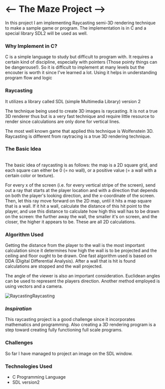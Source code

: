<h1><-- The Maze Project --></h1>

In this project I am implementing Raycasting semi-3D rendering technique to make a sample game or program.
The implementation is in C and a special library SDL2 will be used as well.

<h3>Why Implement in C?</h3>
C is a simple language to study but difficult to program with. It requires a certain kind of discipline, especially with pointers (Those pointy things can be dangerouse!). So it is difficult to implement at many levels but the encouter is worth it since I've learned a lot. Using it helps in understanding program flow and logic

<h3>Raycasting</h3>
It utilizes a library called SDL (simple Multimedia Library) version 2

The technique being used to create 3D images is raycasting. It is not a true 3D renderer thus but is a very fast technique
and require little resource to render since calculations are only done for vertical lines.

The most well known game that applied this technique is Wolfenstein 3D.
Raycasting is different from raytracing is a true 3D rendering technique.

<b><h3>The Basic Idea </h3></b>
<br>
The basic idea of raycasting is as follows: the map is a 2D square grid, and each square can either be 0 (= no wall), or a positive value (= a wall with a certain color or texture).

For every x of the screen (i.e. for every vertical stripe of the screen), send out a ray that starts at the player location and with a direction that depends on both the player's looking direction, and the x-coordinate of the screen. Then, let this ray move forward on the 2D map, until it hits a map square that is a wall. 
If it hit a wall, calculate the distance of this hit point to the player, and use this distance to calculate how high this wall has to be drawn on the screen: the further away the wall, the smaller it's on screen, and the closer, the higher it appears to be. These are all 2D calculations. 

<h3>Algorithm Used</h3>
Getting the distance from the player to the wall is the most important calculation since it determines how high the wall is to
be projected and the ceiling and floor ought to be drawn. One fast algorithm used is based on DDA (Digital Differential Analysis). After a wall that is hit is found calculations are stopped and the wall projected.

The angle of the viewer is also an important consideration. Euclidean angles can be used to represent the players direction. Another method employed is using vectors and a camera.

<img src="images/raycastingcamera.gif" alt="Raycasting">Raycasting</img>

<h3><i>Inspiration</i></h3>
This raycasting project is a good challenge since it incorporates mathematics and programming. Also creating a 3D rendering program is a step toward creating fully functioning full scale programs.

<h3>Challenges</h3>
So far I have managed to project an image on the SDL window.

<h3> Technologies Used</h3>
<ul>
<li>C Programming Language</li>
<li>SDL version2</li>
</ul>

